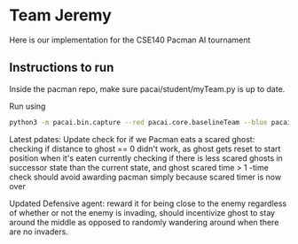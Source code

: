 # Team Jeremy

Here is our implementation for the CSE140 Pacman AI tournament

## Instructions to run

Inside the pacman repo, make sure pacai/student/myTeam.py is up to date.

Run using

```sh
python3 -m pacai.bin.capture --red pacai.core.baselineTeam --blue pacai.student.myTeam
```

Latest pdates: 
Update check for if we Pacman eats a scared ghost:
  checking if distance to ghost == 0 didn't work, as ghost gets reset to start position when it's eaten
    currently checking if there is less scared ghosts in successor state than the current state, and ghost scared time > 1
      -time check should avoid awarding pacman simply because scared timer is now over
    
Updated Defensive agent:
  reward it for being close to the enemy regardless of whether or not the enemy is invading, should incentivize ghost
    to stay around the middle as opposed to randomly wandering around when there are no invaders.
